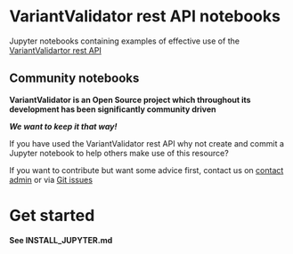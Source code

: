 # VariantValidator rest API notebooks

Jupyter notebooks containing examples of effective use of the [VariantValidartor rest API](http://rest.variantvalidator.org)

## Community notebooks
**VariantValidator is an Open Source project which throughout its development has been significantly community driven**

***We want to keep it that way!***

If you have used the VariantValidator rest API why not create and commit a Jupyter notebook to help others make use of this resource?

If you want to contribute but want some advice first, contact us on [contact admin](https://variantvalidator.org/contact_admin/)
or via [Git issues](https://github.com/openvar/rest_variantValidator_manuals/issues)

# Get started
**See INSTALL_JUPYTER.md**

